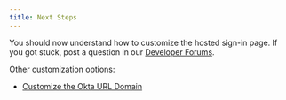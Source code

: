 ```yaml
---
title: Next Steps
---
```

You should now understand how to customize the hosted sign-in page. If you got stuck, post a question in our [Developer Forums](https://devforum.okta.com).

Other customization options:

* [Customize the Okta URL Domain](/docs/guides/custom-url-domain/-/overview/)
<!-- * [Customize the Hosted Error Pages](/docs/guides/custom-error-pages/-/overview/) -->
